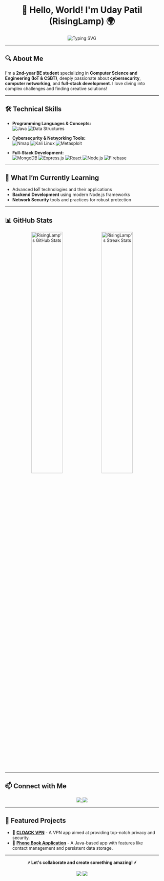 <h1 align="center">👋 Hello, World! I'm Uday Patil (RisingLamp) 🌍</h1>

<p align="center">
  <img src="https://readme-typing-svg.herokuapp.com?font=Roboto&size=28&duration=3000&color=00C1D4&center=true&vCenter=true&width=550&height=60&lines=Cybersecurity+Enthusiast+🔐;Full-Stack+Developer+💻;IoT+and+Networking+Explorer+📡;Proficient+in+Java+and+DSA+🧑‍💻" alt="Typing SVG" />
</p>

---

## 🔍 About Me
I'm a **2nd-year BE student** specializing in **Computer Science and Engineering (IoT & CSBT)**, deeply passionate about **cybersecurity**, **computer networking**, and **full-stack development**. I love diving into complex challenges and finding creative solutions!

---

## 🛠️ Technical Skills
- **Programming Languages & Concepts:**  
  ![Java](https://img.shields.io/badge/Java-%23ED8B00.svg?&style=flat&logo=java&logoColor=white) ![Data Structures](https://img.shields.io/badge/Data%20Structures%20and%20Algorithms-%230A7EC4.svg?style=flat)

- **Cybersecurity & Networking Tools:**  
  ![Nmap](https://img.shields.io/badge/Nmap-%23007CBE.svg?&style=flat&logo=nmap&logoColor=white) ![Kali Linux](https://img.shields.io/badge/Kali%20Linux-%23000000.svg?&style=flat&logo=kalilinux&logoColor=white) ![Metasploit](https://img.shields.io/badge/Metasploit-%234D4D4D.svg?&style=flat&logo=metasploit&logoColor=white)

- **Full-Stack Development:**  
  ![MongoDB](https://img.shields.io/badge/MongoDB-%2347A248.svg?&style=flat&logo=mongodb&logoColor=white) ![Express.js](https://img.shields.io/badge/Express.js-%23404d59.svg?&style=flat) ![React](https://img.shields.io/badge/React-%2361DAFB.svg?&style=flat&logo=react&logoColor=white) ![Node.js](https://img.shields.io/badge/Node.js-%23339933.svg?&style=flat&logo=nodedotjs&logoColor=white) ![Firebase](https://img.shields.io/badge/Firebase-%23FFCA28.svg?&style=flat&logo=firebase&logoColor=white)

---

## 🌱 What I’m Currently Learning
- Advanced **IoT** technologies and their applications
- **Backend Development** using modern Node.js frameworks
- **Network Security** tools and practices for robust protection

---

## 📊 GitHub Stats
<p align="center">
  <img src="https://github-readme-stats.vercel.app/api?username=RisingLamp&show_icons=true&theme=dracula&hide_border=true" alt="RisingLamp's GitHub Stats" width="45%"/>
  <img src="https://github-readme-streak-stats.herokuapp.com/?user=RisingLamp&theme=dracula&hide_border=true" alt="RisingLamp's Streak Stats" width="45%"/>
</p>

---

## 📫 Connect with Me
<p align="center">
  <a href="https://www.linkedin.com/in/risinglamp">
    <img src="https://img.shields.io/badge/LinkedIn-%230A66C2.svg?style=flat&logo=linkedin&logoColor=white">
  </a>
  <a href="mailto:uday.patil.st@gmail.com">
    <img src="https://img.shields.io/badge/Email-%23D14836.svg?style=flat&logo=gmail&logoColor=white">
  </a>
</p>

---

## 📜 Featured Projects
- 🚀 **[CLOACK VPN](#)** - A VPN app aimed at providing top-notch privacy and security.
- 📇 **[Phone Book Application](#)** - A Java-based app with features like contact management and persistent data storage.

---

<p align="center">
  <strong>⚡ Let's collaborate and create something amazing! ⚡</strong>
</p>

<p align="center">
  <img src="https://forthebadge.com/images/badges/powered-by-coffee.svg">
  <img src="https://forthebadge.com/images/badges/built-with-love.svg">
</p>
